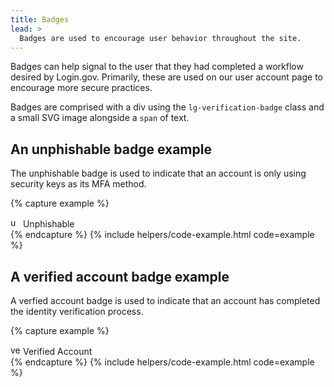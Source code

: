 ```yaml
---
title: Badges
lead: >
  Badges are used to encourage user behavior throughout the site.
---
```


Badges can help signal to the user that they had completed a workflow desired by Login.gov. Primarily, these are used on our user account page to encourage more secure practices.

Badges are comprised with a div using the `lg-verification-badge` class and a small SVG image alongside a `span` of text.

## An unphishable badge example

The unphishable badge is used to indicate that an account is only using security keys as its MFA method.

{% capture example %}
<div class="lg-verification-badge">
  <img src="{{ site.baseurl }}/assets/img/alerts/unphishable.svg" width="16" height="16" class="text-middle" alt="unphishable icon" id="unphishable_badge" />
  <span>Unphishable</span>
</div>
{% endcapture %}
{% include helpers/code-example.html code=example %}

## A verified account badge example

A verfied account badge is used to indicate that an account has completed the identity verification process.

{% capture example %}
<div class="lg-verification-badge">
  <img src="{{ site.baseurl }}/assets/img/alerts/success-badge.svg" width="16" height="16" class="text-middle" alt="verification icon" id="verified_account_badge" />
  <span>Verified Account</span>
</div>
{% endcapture %}
{% include helpers/code-example.html code=example %}
